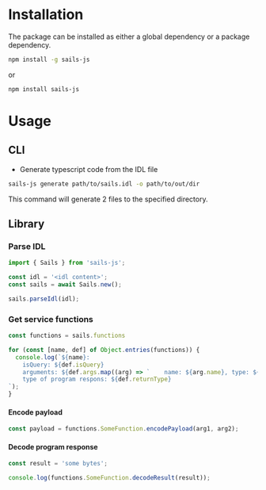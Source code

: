 # Installation
The package can be installed as either a global dependency or a package dependency.

```bash
npm install -g sails-js
```
or
```bash
npm install sails-js
```

# Usage

## CLI
- Generate typescript code from the IDL file
```bash
sails-js generate path/to/sails.idl -o path/to/out/dir
```
This command will generate 2 files to the specified directory.


## Library

### Parse IDL

```javascript
import { Sails } from 'sails-js';

const idl = '<idl content>';
const sails = await Sails.new();

sails.parseIdl(idl);
```

### Get service functions

```javascript
const functions = sails.functions

for (const [name, def] of Object.entries(functions)) {
  console.log(`${name}:
    isQuery: ${def.isQuery}
    arguments: ${def.args.map((arg) => `    name: ${arg.name}, type: ${arg.type}`).join('\n')}
    type of program respons: ${def.returnType}
`);
}
```

#### Encode payload
```javascript
const payload = functions.SomeFunction.encodePayload(arg1, arg2);
```

#### Decode program response
```javascript
const result = 'some bytes';

console.log(functions.SomeFunction.decodeResult(result));
```
